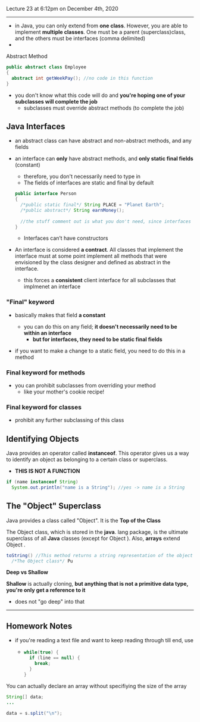 Lecture 23 at 6:12pm on December 4th, 2020

---

- in Java, you can only extend from **one class**. However, you are able to implement **multiple classes**. One must be a parent (superclass)class, and the others must be interfaces (comma delimited)
- 

Abstract Method

```java
public abstract class Employee
{
  abstract int getWeekPay(); //no code in this function
}
```

- you don't know what this code will do and **you're hoping one of your subclasses will complete the job**
  - subclasses must override abstract methods (to complete the job)

## Java Interfaces

- an abstract class can have abstract and non-abstract methods, and any fields

- an interface can **only** have abstract methods, and **only static final fields** (constant)

  - therefore, you don't necessarily need to type in
  - The fields of interfaces are static and final by default

  ```java
  public interface Person
  {
    /*public static final*/ String PLACE = "Planet Earth";
    /*public abstract*/ String earnMoney();
    
    //the stuff comment out is what you don't need, since interfaces can only have abstract methods and only static final fields
  }
  ```

  - Interfaces can’t have constructors

- An interface is considered **a contract**. All classes that implement the interface must at some point implement all methods that were envisioned by the class designer and defined as abstract in the interface. 
  - this forces a **consistent** client interface for all subclasses that implmenet an interface

 ### "Final" keyword

- basically makes that field **a constant**
  - you can do this on any field; **it doesn't necessarily need to be within an interface**
    - **but for interfaces, they need to be static final fields**

- if you want to make a change to a static field, you need to do this in a method

### Final keyword for methods

- you can prohibit subclasses from overriding your method
  - like your mother's cookie recipe!

### Final keyword for classes

- prohibit any further subclassing of this class



## Identifying Objects

Java provides an operator called **instanceof**. This operator gives us a way to identify an object as belonging to a certain class or superclass. 

- **THIS IS NOT A FUNCTION**

```java
if (name instanceof String)
  System.out.println("name is a String"); //yes -> name is a String
```

## The "Object" Superclass

Java provides a class called "Object". It is the **Top of the Class**

The Object class, which is stored in the **java**. lang package, is the ultimate superclass of all **Java** classes (except for Object ). Also, **arrays** extend Object .

```java
toString() //This method returns a string representation of the object
  /*The Object class*/ Pu
```



**Deep vs Shallow**

**Shallow** is actually cloning, **but anything that is not a primitive data type, you're only get a reference to it**

- does not "go deep" into that

---

## Homework Notes

- if you're reading a text file and want to keep reading through till end, use

  - ```java
    while(true) {
      if (line == null) {
        break;
      }
    }
    ```

You can actually declare an array without specifiying the size of the array



```java
String[] data;
...
  
data = s.split("\n");
```



